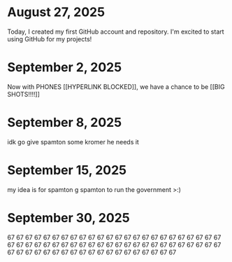 # August 27, 2025 
Today, I created my first GitHub account and repository. I'm excited to start using GitHub for my projects!
# September 2, 2025 
Now with PHONES [[HYPERLINK BLOCKED]], we have a chance to be [[BIG SHOTS!!!!]] 
# September 8, 2025
idk go give spamton some kromer he needs it
# September 15, 2025
my idea is for spamton g spamton to run the government >:)
# September 30, 2025
67 67 67 67 67 67 67 67 67 67 67 67 67 67 67 67 67 67 67 67 67 67 67 67 67 67 67 67 67 67 67 67 67 67 67 67 67 67 67 67 67 67 67 67 67 67 67 67 67 67 67 67 67 67 67 67 67 67 67 67 67 67 67 67 67 67 67
